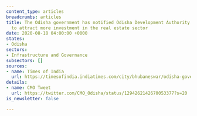 ```yaml
---
content_type: articles
breadcrumbs: articles
title: The Odisha government has notified Odisha Development Authority Rules, 2020,
  to attract more investment in the real estate sector
date: 2020-08-18 04:00:00 +0000
states:
- Odisha
sectors:
- Infrastructure and Governance
subsectors: []
sources:
- name: Times of India
  url: https://timesofindia.indiatimes.com/city/bhubaneswar/odisha-government-issues-new-building-rules-to-boost-covid-hit-real-estate-sector/articleshow/77548195.cms
details:
- name: CMO Tweet
  url: https://twitter.com/CMO_Odisha/status/1294262142670053377?s=20
is_newsletter: false

---
```

